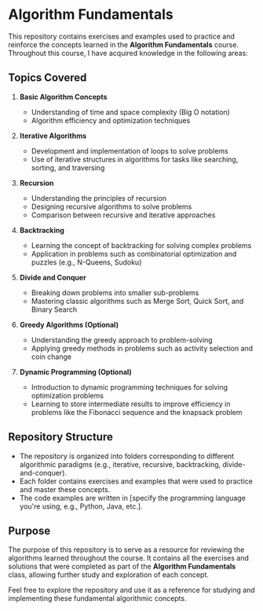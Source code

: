 # Algorithm Fundamentals

This repository contains exercises and examples used to practice and reinforce the concepts learned in the **Algorithm Fundamentals** course. Throughout this course, I have acquired knowledge in the following areas:

## Topics Covered

1. **Basic Algorithm Concepts**
   - Understanding of time and space complexity (Big O notation)
   - Algorithm efficiency and optimization techniques

2. **Iterative Algorithms**
   - Development and implementation of loops to solve problems
   - Use of iterative structures in algorithms for tasks like searching, sorting, and traversing

3. **Recursion**
   - Understanding the principles of recursion
   - Designing recursive algorithms to solve problems
   - Comparison between recursive and iterative approaches

4. **Backtracking**
   - Learning the concept of backtracking for solving complex problems
   - Application in problems such as combinatorial optimization and puzzles (e.g., N-Queens, Sudoku)

5. **Divide and Conquer**
   - Breaking down problems into smaller sub-problems
   - Mastering classic algorithms such as Merge Sort, Quick Sort, and Binary Search

6. **Greedy Algorithms (Optional)**
   - Understanding the greedy approach to problem-solving
   - Applying greedy methods in problems such as activity selection and coin change

7. **Dynamic Programming (Optional)**
   - Introduction to dynamic programming techniques for solving optimization problems
   - Learning to store intermediate results to improve efficiency in problems like the Fibonacci sequence and the knapsack problem

## Repository Structure

- The repository is organized into folders corresponding to different algorithmic paradigms (e.g., iterative, recursive, backtracking, divide-and-conquer).
- Each folder contains exercises and examples that were used to practice and master these concepts.
- The code examples are written in [specify the programming language you're using, e.g., Python, Java, etc.].

## Purpose

The purpose of this repository is to serve as a resource for reviewing the algorithms learned throughout the course. It contains all the exercises and solutions that were completed as part of the **Algorithm Fundamentals** class, allowing further study and exploration of each concept.

Feel free to explore the repository and use it as a reference for studying and implementing these fundamental algorithmic concepts.
